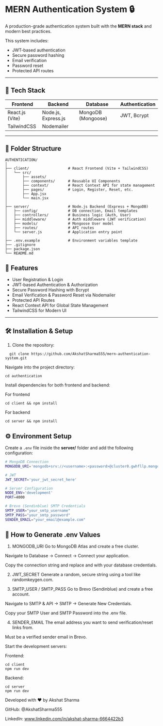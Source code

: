 # MERN Authentication System 🔒

A production-grade authentication system built with the **MERN stack** and modern best practices.

This system includes:
- JWT-based authentication  
- Secure password hashing  
- Email verification  
- Password reset  
- Protected API routes  

---

## 🚀 Tech Stack

| Frontend              | Backend                 | Database                     | Authentication         |
|-----------------------|-------------------------|------------------------------|-------------------------|
| React.js (Vite)       | Node.js, Express.js     | MongoDB (Mongoose)           | JWT, Bcrypt             |
| TailwindCSS           | Nodemailer              |                              |                         |

---

## 📂 Folder Structure

```
AUTHENTICATION/
│
├── client/                  # React Frontend (Vite + TailwindCSS)
│   └── src/
│       ├── assets/
│       ├── components/      # Reusable UI Components
│       ├── context/         # React Context API for state management
│       ├── pages/           # Login, Register, Reset, etc.
│       ├── App.jsx
│       └── main.jsx
│
├── server/                  # Node.js Backend (Express + MongoDB)
│   ├── config/              # DB connection, Email templates
│   ├── controllers/         # Business logic (Auth, User)
│   ├── middleware/          # Auth middleware (JWT verification)
│   ├── models/              # Mongoose User model
│   ├── routes/              # API routes
│   └── server.js            # Application entry point
│
├── .env.example             # Environment variables template
├── .gitignore
├── package.json
└── README.md
```

## 📌 Features

- User Registration & Login  
- JWT-based Authentication & Authorization  
- Secure Password Hashing with Bcrypt  
- Email Verification & Password Reset via Nodemailer  
- Protected API Routes  
- React Context API for Global State Management  
- TailwindCSS for Modern UI  

---

## 🛠️ Installation & Setup

1. Clone the repository:
 ```
   git clone https://github.com/AkshatSharma555/mern-authentication-system.git
 ```
Navigate into the project directory:
 ```
 cd authentication
 ```
Install dependencies for both frontend and backend:

For frontend
 ```
cd client && npm install
 ```
For backend
 ```
cd server && npm install
 ```
## ⚙️ Environment Setup

Create a `.env` file inside the **server/** folder and add the following configuration:

```bash
# MongoDB Connection
MONGODB_URI='mongodb+srv://<username>:<password>@cluster0.gwhfllp.mongodb.net'

# JWT
JWT_SECRET='your_jwt_secret_here'

# Server Configuration
NODE_ENV='development'
PORT=4000

# Brevo (Sendinblue) SMTP Credentials
SMTP_USER="your_smtp_username"
SMTP_PASS="your_smtp_password"
SENDER_EMAIL="your_email@example.com"
```
## 🔑 How to Generate .env Values
1. MONGODB_URI
Go to MongoDB Atlas and create a free cluster.

Navigate to Database → Connect → Connect your application.

Copy the connection string and replace <username> and <password> with your database credentials.

2. JWT_SECRET
Generate a random, secure string using a tool like randomkeygen.com.

3. SMTP_USER / SMTP_PASS
Go to Brevo (Sendinblue) and create a free account.

Navigate to SMTP & API → SMTP → Generate New Credentials.

Copy your SMTP User and SMTP Password into the .env file.

4. SENDER_EMAIL
The email address you want to send verification/reset links from.

Must be a verified sender email in Brevo.



Start the development servers:

Frontend:

 ```
cd client
npm run dev
 ```
Backend:

 ```
cd server
npm run dev
 ```

Developed with ❤️ by Akshat Sharma

GitHub: @AkshatSharma555

LinkedIn: www.linkedin.com/in/akshat-sharma-6664422b3

